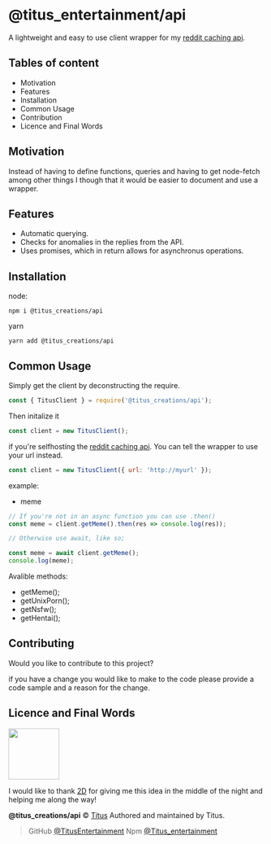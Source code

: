 # @titus_entertainment/api

A lightweight and easy to use client wrapper for my [reddit caching api](https://titusentertainment/fetch-api).

## Tables of content

- Motivation
- Features
- Installation
- Common Usage
- Contribution
- Licence and Final Words

## Motivation

Instead of having to define functions, queries and having to get node-fetch among other things I though that it would be easier to document and use a wrapper.

## Features

- Automatic querying.
- Checks for anomalies in the replies from the API.
- Uses promises, which in return allows for asynchronus operations.

## Installation

node:

    npm i @titus_creations/api

yarn

    yarn add @titus_creations/api

## Common Usage

Simply get the client by deconstructing the require.

```js
const { TitusClient } = require('@titus_creations/api');
```

Then initalize it

```js
const client = new TitusClient();
```

if you're selfhosting the [reddit caching api](https://titusentertainment/fetch-api). You can tell the wrapper to use your url instead.

```js
const client = new TitusClient({ url: 'http://myurl' });
```

example:

- meme

```js
// If you're not in an async function you can use .then()
const meme = client.getMeme().then(res => console.log(res));

// Otherwise use await, like so;

const meme = await client.getMeme();
console.log(meme);
```

Avalible methods:

- getMeme();
- getUnixPorn();
- getNsfw();
- getHentai();

## Contributing

Would you like to contribute to this project?

if you have a change you would like to make to the code please provide a code sample and a reason for the change.

## Licence and Final Words

<img src="https://i.imgur.com/rAvP1k0.jpg" width="100" >

I would like to thank [2D]() for giving me this idea in the middle of the night and helping me along the way!

**@titus_creations/api** © [Titus](https://github.com/TitusEntertainment)
Authored and maintained by Titus.

> GitHub [@TitusEntertainment](https://github.com/Titus)
> Npm [@Titus_entertainment](https://github.com/LolWastedJS)
